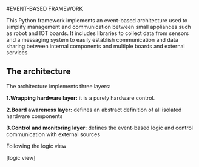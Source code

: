 #EVENT-BASED FRAMEWORK

This Python framework implements an event-based architecture used to simplify management and communication
between small appliances such as robot and IOT boards. 
It includes libraries to collect data from sensors and a messaging system to easily establish communication
and data sharing between internal components and multiple boards and external services

## The architecture

The architecture implements three layers: 

**1.Wrapping hardware layer:** it is a purely hardware control.

**2.Board awareness layer:** defines an abstract definition of all isolated hardware components 

**3.Control and monitoring layer:** defines the event-based logic and control communication with external sources


Following the logic view
 
[logic view]




